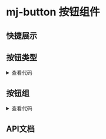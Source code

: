<link
  rel="stylesheet"
  href="https://fonts.googleapis.com/css?family=Material+Icons|Material+Icons+Outlined"
/>

<script setup>
import quickShow from './components/quickShow.vue'
import typesVue from './components/types.vue'
import buttonGroup from './components/buttonGroup.vue'
import propsBody from './data/propsBody'
</script>

# mj-button 按钮组件

## 快捷展示
<quickShow />

## 按钮类型
<show-block>
  <typesVue />
</show-block>

<details>
<summary>查看代码</summary>

<<< @/examples/button/components/types.vue

</details>

## 按钮组
<show-block :vertical="true">
  <buttonGroup />
</show-block>

<details>
<summary>查看代码</summary>

<<< @/examples/button/components/buttonGroup.vue

</details>

## API文档
<props-table descriptType="Props" :propsBody="propsBody" />


